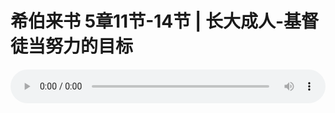 # 希伯来书 5章11节-14节 | 长大成人-基督徒当努力的目标

<audio style="width: 100%;" preload="false" controls controlslist="nodownload"><source src="https://cdn.simai.ml/audio/mp3/2019/191201_002.mp3" type="audio/mpeg">Your browser does not support the audio element.</audio>